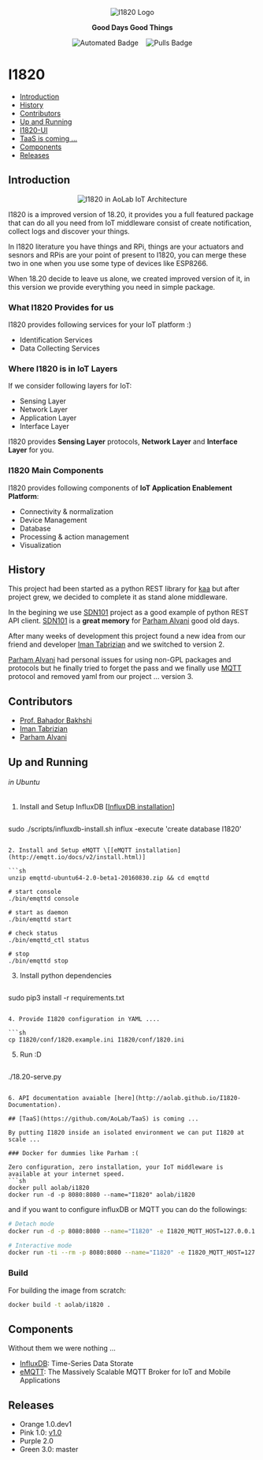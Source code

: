 <p align="center">
    <img alt="I1820 Logo" src="http://aolab.github.io/I1820/logo/I1820-Logo.jpg">
</p>

<p align="center"><strong>Good Days Good Things</strong></p>

<p align="center">
    <img alt="Automated Badge" src="https://img.shields.io/docker/automated/aolab/i1820.svg">
    <img alt="Pulls Badge" src="https://img.shields.io/docker/pulls/aolab/i1820.svg">
</p>

# I1820
- [Introduction](#introduction)
- [History](#history)
- [Contributors](#contributers)
- [Up and Running]('#up-and-running')
- [I1820-UI](https://github.com/AoLab/I1820/blob/master/I1820-UI/README.md)
- [TaaS is coming ...](#taas-is-coming-)
- [Components](#components)
- [Releases](#releases)


## Introduction

<p align="center"><img alt="I1820 in AoLab IoT Architecture" src="http://aolab.github.io/documentation/architecture/I1820.jpg"></p>

I1820 is a improved version of 18.20, it provides you a full featured package
that can do all you need from IoT middleware consist of create notification,
collect logs and discover your things.

In I1820 literature you have things and RPi, things are your actuators and
sesnors and RPis are your point of present to I1820, you can merge these
two in one when you use some type of devices like ESP8266.

When 18.20 decide to leave us alone, we created improved version of it,
in this version we provide everything you need in simple package.

### What I1820 Provides for us

I1820 provides following services for your IoT platform :)

* Identification Services
* Data Collecting Services

### Where I1820 is in IoT Layers

If we consider following layers for IoT:

* Sensing Layer
* Network Layer
* Application Layer
* Interface Layer

I1820 provides **Sensing Layer** protocols, **Network Layer**
and **Interface Layer** for you.

### I1820 Main Components
I1820 provides following components of **IoT Application Enablement Platform**:

* Connectivity & normalization
* Device Management
* Database
* Processing & action management
* Visualization


## History

This project had been started as a python REST library for [kaa] but after
project grew, we decided to complete it as stand alone middleware.

In the begining we use [SDN101] project as a good example of python REST API client.
[SDN101] is a **great memory** for [Parham Alvani] good old days.

After many weeks of development this project found a new idea from our friend
and developer [Iman Tabrizian] and we switched to version 2.

[Parham Alvani] had personal issues for using non-GPL packages and protocols
but he finally tried to forget the pass and we finally use [MQTT] protocol and
removed yaml from our project ... version 3.

[kaa]: http://kaaproject.org/
[MQTT]: http://mqtt.org/
[SDN101]: https://github.com/eljalalpour/SDN101

## Contributors

* [Prof. Bahador Bakhshi]
* [Iman Tabrizian]
* [Parham Alvani]

[Parham Alvani]: http://1995parham.github.io/
[Iman Tabrizian]: https://github.com/Tabrizian
[Prof. Bahador Bakhshi]: http://ceit.aut.ac.ir/~bakhshis/

## Up and Running
###### in Ubuntu

1. Install and Setup InfluxDB \[[InfluxDB installation](https://docs.influxdata.com/influxdb/v1.0/introduction/installation)]

   ```sh
sudo ./scripts/influxdb-install.sh
influx -execute 'create database I1820'
   ```

2. Install and Setup eMQTT \[[eMQTT installation](http://emqtt.io/docs/v2/install.html)]

   ```sh
unzip emqttd-ubuntu64-2.0-beta1-20160830.zip && cd emqttd

# start console
./bin/emqttd console

# start as daemon
./bin/emqttd start

# check status
./bin/emqttd_ctl status

# stop
./bin/emqttd stop
   ```

3. Install python dependencies

   ```sh
sudo pip3 install -r requirements.txt
   ```

4. Provide I1820 configuration in YAML ....

   ```sh
cp I1820/conf/1820.example.ini I1820/conf/1820.ini
   ```

5. Run :D

   ```sh
./18.20-serve.py
   ```

6. API documentation avaiable [here](http://aolab.github.io/I1820-Documentation).

## [TaaS](https://github.com/AoLab/TaaS) is coming ...

By putting I1820 inside an isolated environment we can put I1820 at scale ...

### Docker for dummies like Parham :(

Zero configuration, zero installation, your IoT middleware is available at your internet speed.
```sh
docker pull aolab/i1820
docker run -d -p 8080:8080 --name="I1820" aolab/i1820
```
and if you want to configure influxDB or MQTT you can do the followings:
```sh
# Detach mode
docker run -d -p 8080:8080 --name="I1820" -e I1820_MQTT_HOST=127.0.0.1 -e I1820_MQTT_PORT=1883 aolab/i1820

# Interactive mode
docker run -ti --rm -p 8080:8080 --name="I1820" -e I1820_MQTT_HOST=127.0.0.1 -e I1820_MQTT_PORT=1883 aolab/i1820
```

### Build

For building the image from scratch:
```sh
docker build -t aolab/i1820 .
```

## Components

Without them we were nothing ...

- [InfluxDB](https://www.influxdata.com/time-series-platform/influxdb/): Time-Series Data Storate
- [eMQTT](http://emqtt.io/): The Massively Scalable MQTT Broker for IoT and Mobile Applications

## Releases

* Orange 1.0.dev1
* Pink 1.0: [v1.0](https://github.com/AoLab/I1820/tree/v1.0>)
* Purple 2.0
* Green 3.0: master
